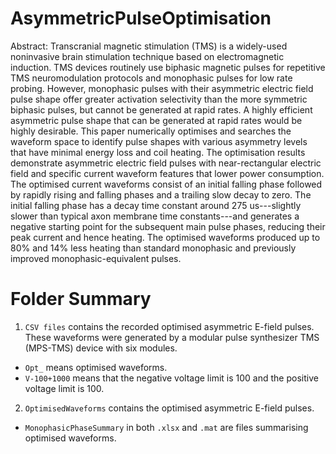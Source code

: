 # AsymmetricPulseOptimisation
Abstract: Transcranial magnetic stimulation (TMS) is a widely-used noninvasive brain stimulation technique based on electromagnetic induction. TMS devices routinely use biphasic magnetic pulses for repetitive TMS neuromodulation protocols and monophasic pulses for low rate probing. However, monophasic pulses with their asymmetric electric field pulse shape offer greater activation selectivity than the more symmetric biphasic pulses, but cannot be generated at rapid rates. A highly efficient asymmetric pulse shape that can be generated at rapid rates would be highly desirable. This paper numerically optimises and searches the waveform space to identify pulse shapes with various asymmetry levels that have minimal energy loss and coil heating. The optimisation results demonstrate asymmetric electric field pulses with near-rectangular electric field and specific current waveform features that lower power consumption. The optimised current waveforms consist of an initial falling phase followed by rapidly rising and falling phases and a trailing slow decay to zero. The initial falling phase has a decay time constant around 275 us---slightly slower than typical axon membrane time constants---and generates a negative starting point for the subsequent main pulse phases, reducing their peak current and hence heating. The optimised waveforms produced up to 80% and 14% less heating than standard monophasic and previously improved monophasic-equivalent pulses.
# Folder Summary
1.  `CSV files` contains the recorded optimised asymmetric E-field pulses. These waveforms were generated by a modular pulse synthesizer TMS (MPS-TMS) device with six modules.
  * `Opt_` means optimised waveforms.
  * `V-100+1000` means that the negative voltage limit is 100 and the positive voltage limit is 100.
2. `OptimisedWaveforms` contains the optimised asymmetric E-field pulses.
  * `MonophasicPhaseSummary` in both `.xlsx` and `.mat` are files summarising optimised waveforms.

